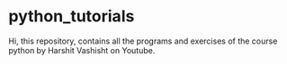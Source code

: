 # python_tutorials

Hi, this repository, contains all the programs and exercises of the course python by Harshit Vashisht on Youtube.
